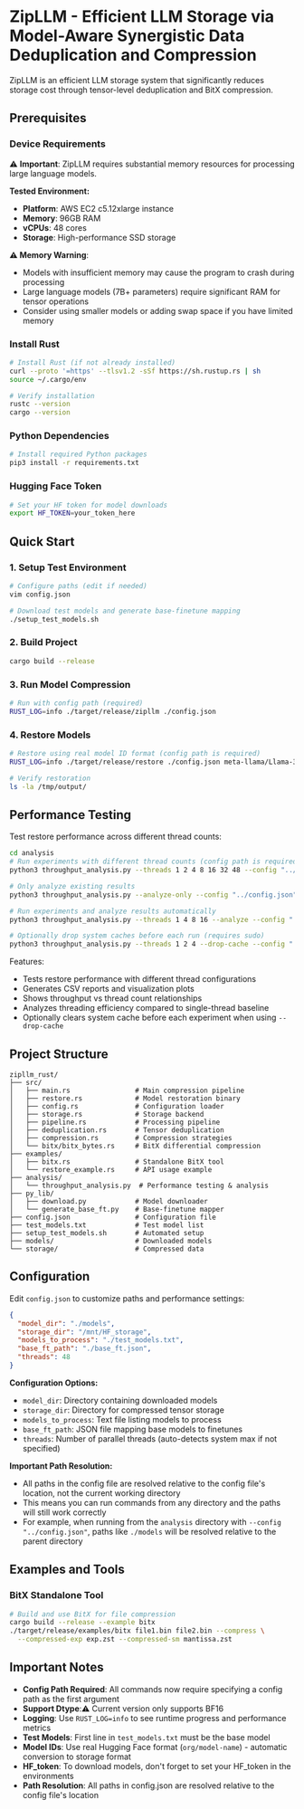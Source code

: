 # ZipLLM - Efficient LLM Storage via Model-Aware Synergistic Data Deduplication and Compression

ZipLLM is an efficient LLM storage system that significantly reduces storage cost through tensor-level deduplication and BitX compression.

## Prerequisites

### Device Requirements

⚠️ **Important**: ZipLLM requires substantial memory resources for processing large language models.

**Tested Environment:**
- **Platform**: AWS EC2 c5.12xlarge instance
- **Memory**: 96GB RAM
- **vCPUs**: 48 cores
- **Storage**: High-performance SSD storage

**⚠️ Memory Warning**: 
- Models with insufficient memory may cause the program to crash during processing
- Large language models (7B+ parameters) require significant RAM for tensor operations
- Consider using smaller models or adding swap space if you have limited memory

### Install Rust
```bash
# Install Rust (if not already installed)
curl --proto '=https' --tlsv1.2 -sSf https://sh.rustup.rs | sh
source ~/.cargo/env

# Verify installation
rustc --version
cargo --version
```

### Python Dependencies
```bash
# Install required Python packages
pip3 install -r requirements.txt
```

### Hugging Face Token
```bash
# Set your HF token for model downloads
export HF_TOKEN=your_token_here
```

## Quick Start

### 1. Setup Test Environment
```bash
# Configure paths (edit if needed)
vim config.json

# Download test models and generate base-finetune mapping
./setup_test_models.sh
```
### 2. Build Project
```bash
cargo build --release
```

### 3. Run Model Compression
```bash
# Run with config path (required)
RUST_LOG=info ./target/release/zipllm ./config.json
```

### 4. Restore Models
```bash
# Restore using real model ID format (config path is required)
RUST_LOG=info ./target/release/restore ./config.json meta-llama/Llama-3.1-8B-Instruct /tmp/output

# Verify restoration
ls -la /tmp/output/
```

## Performance Testing

Test restore performance across different thread counts:

```bash
cd analysis
# Run experiments with different thread counts (config path is required)
python3 throughput_analysis.py --threads 1 2 4 8 16 32 48 --config "../config.json"

# Only analyze existing results
python3 throughput_analysis.py --analyze-only --config "../config.json"

# Run experiments and analyze results automatically
python3 throughput_analysis.py --threads 1 4 8 16 --analyze --config "../config.json"

# Optionally drop system caches before each run (requires sudo)
python3 throughput_analysis.py --threads 1 2 4 --drop-cache --config "../config.json"
```

Features:
- Tests restore performance with different thread configurations  
- Generates CSV reports and visualization plots
- Shows throughput vs thread count relationships
- Analyzes threading efficiency compared to single-thread baseline
- Optionally clears system cache before each experiment when using `--drop-cache`

## Project Structure

```
zipllm_rust/
├── src/
│   ├── main.rs                # Main compression pipeline
│   ├── restore.rs             # Model restoration binary
│   ├── config.rs              # Configuration loader
│   ├── storage.rs             # Storage backend
│   ├── pipeline.rs            # Processing pipeline
│   ├── deduplication.rs       # Tensor deduplication
│   ├── compression.rs         # Compression strategies
│   └── bitx/bitx_bytes.rs     # BitX differential compression
├── examples/
│   ├── bitx.rs                # Standalone BitX tool
│   └── restore_example.rs     # API usage example
├── analysis/
│   └── throughput_analysis.py  # Performance testing & analysis
├── py_lib/
│   ├── download.py            # Model downloader
│   └── generate_base_ft.py    # Base-finetune mapper
├── config.json                # Configuration file
├── test_models.txt            # Test model list
├── setup_test_models.sh       # Automated setup
├── models/                    # Downloaded models
└── storage/                   # Compressed data
```

## Configuration

Edit `config.json` to customize paths and performance settings:

```json
{
  "model_dir": "./models",
  "storage_dir": "/mnt/HF_storage", 
  "models_to_process": "./test_models.txt",
  "base_ft_path": "./base_ft.json",
  "threads": 48
}
```

**Configuration Options:**
- `model_dir`: Directory containing downloaded models
- `storage_dir`: Directory for compressed tensor storage  
- `models_to_process`: Text file listing models to process
- `base_ft_path`: JSON file mapping base models to finetunes
- `threads`: Number of parallel threads (auto-detects system max if not specified)

**Important Path Resolution:**
- All paths in the config file are resolved relative to the config file's location, not the current working directory
- This means you can run commands from any directory and the paths will still work correctly
- For example, when running from the `analysis` directory with `--config "../config.json"`, paths like `./models` will be resolved relative to the parent directory

## Examples and Tools

### BitX Standalone Tool

```bash
# Build and use BitX for file compression
cargo build --release --example bitx
./target/release/examples/bitx file1.bin file2.bin --compress \
  --compressed-exp exp.zst --compressed-sm mantissa.zst
```

## Important Notes
- **Config Path Required**: All commands now require specifying a config path as the first argument
- **Support Dtype**:⚠️ Current version only supports BF16
- **Logging**: Use `RUST_LOG=info` to see runtime progress and performance metrics
- **Test Models**: First line in `test_models.txt` must be the base model
- **Model IDs**: Use real Hugging Face format (`org/model-name`) - automatic conversion to storage format
- **HF_token**: To download models, don't forget to set your HF_token in the environments
- **Path Resolution**: All paths in config.json are resolved relative to the config file's location
